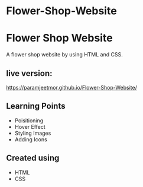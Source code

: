 # Flower-Shop-Website
# Flower Shop Website

A flower shop website by using HTML and CSS.


## live version:

 https://paramjeetmor.github.io/Flower-Shop-Website/


## Learning Points

- Poisitioning
- Hover Effect
- Styling Images
- Adding Icons
## Created using

- HTML
- CSS
